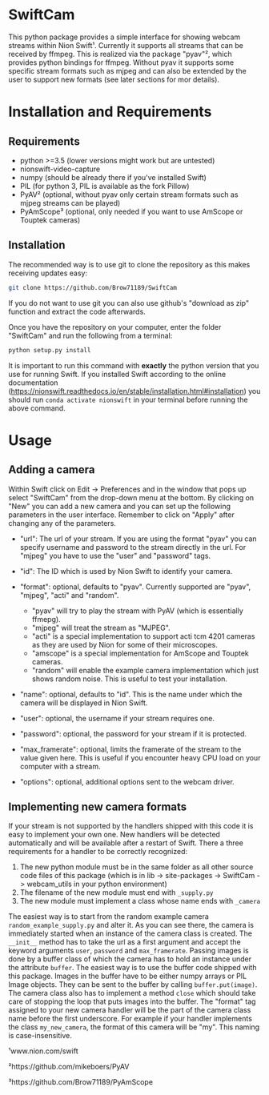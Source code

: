 SwiftCam
===============

This python package provides a simple interface for showing webcam streams within Nion Swift¹. Currently it supports
all streams that can be received by ffmpeg. This is realized via the package "pyav"², which provides python bindings
for ffmpeg. Without pyav it supports some specific stream formats such as mjpeg and can also be extended by the user to support new formats (see later sections for mor details).


Installation and Requirements
=============================

Requirements
------------
* python >=3.5 (lower versions might work but are untested)
* nionswift-video-capture
* numpy (should be already there if you've installed Swift)
* PIL (for python 3, PIL is available as the fork Pillow)
* PyAV² (optional, without pyav only certain stream formats such as mjpeg streams can be played)
* PyAmScope³ (optional, only needed if you want to use AmScope or Touptek cameras)

Installation
------------
The recommended way is to use git to clone the repository as this makes receiving updates easy:
```bash
git clone https://github.com/Brow71189/SwiftCam
```

If you do not want to use git you can also use github's "download as zip" function and extract the code afterwards.

Once you have the repository on your computer, enter the folder "SwiftCam" and run the following from a terminal:

```bash
python setup.py install
```

It is important to run this command with __exactly__ the python version that you use for running Swift. If you installed Swift according to the online documentation (https://nionswift.readthedocs.io/en/stable/installation.html#installation) you should run `conda activate nionswift` in your terminal before running the above command.

Usage
=====

Adding a camera
---------------

Within Swift click on Edit -> Preferences and in the window that pops up select "SwiftCam" from the drop-down menu at the bottom. By clicking on "New" you can add a new camera and you can set up the following parameters in the user interface. Remember to click on "Apply" after changing any of the parameters.

* "url": The url of your stream. If you are using the format "pyav" you can specify username and password to the stream directly in the url. For "mjpeg" you have to use the "user" and "password" tags.

* "id": The ID which is used by Nion Swift to identify your camera.
         
* "format": optional, defaults to "pyav". Currently supported are "pyav", "mjpeg", "acti" and "random".
  - "pyav" will try to play the stream with PyAV (which is essentially ffmepg).
  - "mjpeg" will treat the stream as "MJPEG".
  - "acti" is a special implementation to support acti tcm 4201 cameras as they are used by Nion for some of their microscopes.
  - "amscope" is a special implementation for AmScope and Touptek cameras. 
  - "random" will enable the example camera implementation which just shows random noise. This is useful to test your installation.

* "name": optional, defaults to "id". This is the name under which the camera will be displayed in Nion Swift.
* "user": optional, the username if your stream requires one.
* "password": optional, the password for your stream if it is protected.
* "max_framerate": optional, limits the framerate of the stream to the value given here. This is useful if you encounter heavy CPU load on your computer with a stream.
* "options": optional, additional options sent to the webcam driver.

Implementing new camera formats
-------------------------------

If your stream is not supported by the handlers shipped with this code it is easy to implement your own one. New
handlers will be detected automatically and will be available after a restart of Swift. There a three requirements
for a handler to be correctly recognized:

1. The new python module must be in the same folder as all other source code files of this package (which is in lib -> site-packages -> SwiftCam -> webcam_utils in your python environment)
2. The filename of the new module must end with `_supply.py`
3. The new module must implement a class whose name ends with `_camera`

The easiest way is to start from the random example camera `random_example_supply.py` and alter it. As you can see there,
the camera is immediately started when an instance of the camera class is created. The `__init__` method has to take the
url as a first argument and accept the keyword arguments `user`, `password` and `max_framerate`.
Passing images is done by a buffer class of which the camera has to hold an instance under the attribute `buffer`. The
easiest way is to use the buffer code shipped with this package. Images in the buffer have to be either numpy arrays
or PIL Image objects. They can be sent to the buffer by calling `buffer.put(image)`.
The camera class also has to implement a method `close` which should take care of stopping the loop that puts images
into the buffer.
The "format" tag assigned to your new camera handler will be the part of the camera class name before the first
underscore. For example if your handler implements the class `my_new_camera`, the format of this camera will be
"my". This naming is case-insensitive.

¹www.nion.com/swift

²https://github.com/mikeboers/PyAV

³https://github.com/Brow71189/PyAmScope